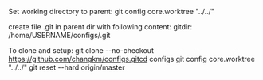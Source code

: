 Set working directory to parent:
git config core.worktree "../../"

create file .git in parent dir with following content:
gitdir: /home/USERNAME/configs/.git

To clone and setup:
git clone --no-checkout https://github.com/changkm/configs.gitcd configs
git config core.worktree "../../"
git reset --hard origin/master
